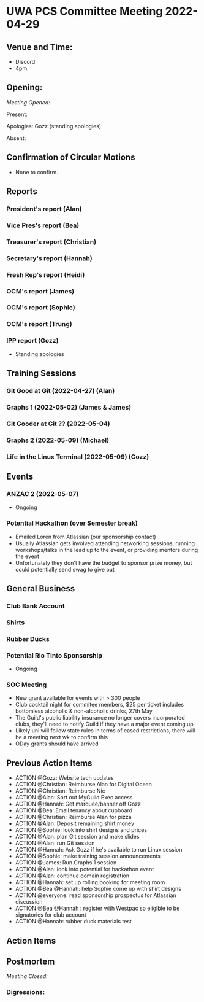 # UWA PCS Committee Meeting 2022-04-29

## Venue and Time:

- Discord
- 4pm

## Opening:

_Meeting Opened:_

Present:

Apologies: Gozz (standing apologies)

Absent:

## Confirmation of Circular Motions

- None to confirm.

## Reports

### President's report (Alan)

### Vice Pres's report (Bea)

### Treasurer's report (Christian)

### Secretary's report (Hannah)

### Fresh Rep's report (Heidi)

### OCM's report (James)

### OCM's report (Sophie)

### OCM's report (Trung)

### IPP report (Gozz)

- Standing apologies

## Training Sessions

### Git Good at Git (2022-04-27) (Alan)

### Graphs 1 (2022-05-02) (James & James)

### Git Gooder at Git ?? (2022-05-04)

### Graphs 2 (2022-05-09) (Michael)

### Life in the Linux Terminal (2022-05-09) (Gozz)

## Events

### ANZAC 2 (2022-05-07)

- Ongoing

### Potential Hackathon (over Semester break)

- Emailed Loren from Atlassian (our sponsorship contact)
- Usually Atlassian gets involved attending networking sessions, running workshops/talks in the lead up to the event, or providing mentors during the event
- Unfortunately they don't have the budget to sponsor prize money, but could potentially send swag to give out

## General Business

### Club Bank Account

### Shirts

### Rubber Ducks

### Potential Rio Tinto Sponsorship

- Ongoing

### SOC Meeting

- New grant available for events with > 300 people
- Club cocktail night for commitee members, $25 per ticket includes bottomless alcoholic & non-alcoholic drinks, 27th May
- The Guild's public liability insurance no longer covers incorporated clubs, they'll need to notify Guild if they have a major event coming up
- Likely uni will follow state rules in terms of eased restrictions, there will be a meeting next wk to confirm this
- ODay grants should have arrived

## Previous Action Items

- ACTION @Gozz: Website tech updates
- ACTION @Christian: Reimburse Alan for Digital Ocean
- ACTION @Christian: Reimburse Nic
- ACTION @Alan: Sort out MyGuild Exec access
- ACTION @Hannah: Get marquee/banner off Gozz
- ACTION @Bea: Email tenancy about cupboard
- ACTION @Christian: Reimburse Alan for pizza
- ACTION @Alan: Deposit remaining shirt money
- ACTION @Sophie: look into shirt designs and prices
- ACTION @Alan: plan Git session and make slides
- ACTION @Alan: run Git session
- ACTION @Hannah: Ask Gozz if he's available to run Linux session
- ACTION @Sophie: make training session announcements
- ACTION @James: Run Graphs 1 session
- ACTION @Alan: look into potential for hackathon event
- ACTION @Alan: continue domain registration
- ACTION @Hannah: set up rolling booking for meeting room
- ACTION @Bea @Hannah: help Sophie come up with shirt designs
- ACTION @everyone: read sponsorship prospectus for Atlassian discussion
- ACTION @Bea @Hannah : register with Westpac so eligible to be signatories for club account
- ACTION @Hannah: rubber duck materials test

## Action Items

## Postmortem

_Meeting Closed:_

### Digressions:
